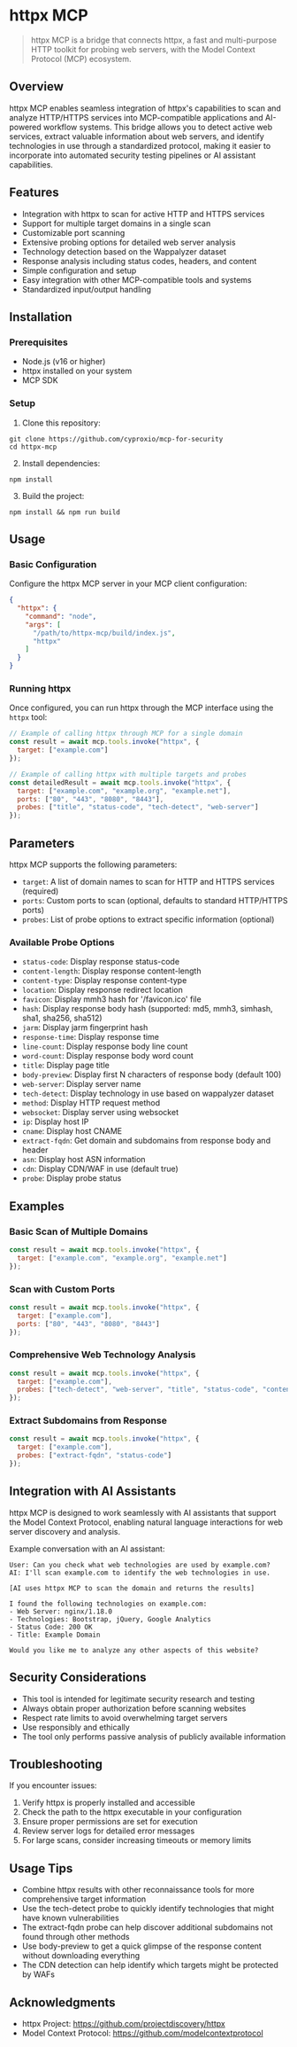 # httpx MCP

> httpx MCP is a bridge that connects httpx, a fast and multi-purpose HTTP toolkit for probing web servers, with the Model Context Protocol (MCP) ecosystem.

## Overview

httpx MCP enables seamless integration of httpx's capabilities to scan and analyze HTTP/HTTPS services into MCP-compatible applications and AI-powered workflow systems. This bridge allows you to detect active web services, extract valuable information about web servers, and identify technologies in use through a standardized protocol, making it easier to incorporate into automated security testing pipelines or AI assistant capabilities.

## Features

- Integration with httpx to scan for active HTTP and HTTPS services
- Support for multiple target domains in a single scan
- Customizable port scanning
- Extensive probing options for detailed web server analysis
- Technology detection based on the Wappalyzer dataset
- Response analysis including status codes, headers, and content
- Simple configuration and setup
- Easy integration with other MCP-compatible tools and systems
- Standardized input/output handling

## Installation

### Prerequisites

- Node.js (v16 or higher)
- httpx installed on your system
- MCP SDK

### Setup

1. Clone this repository:
 ```
 git clone https://github.com/cyproxio/mcp-for-security
 cd httpx-mcp
 ```

2. Install dependencies:
 ```
 npm install
 ```

3. Build the project:
 ```
 npm install && npm run build
 ```

## Usage

### Basic Configuration

Configure the httpx MCP server in your MCP client configuration:

```json
{
  "httpx": {
    "command": "node",
    "args": [
      "/path/to/httpx-mcp/build/index.js",
      "httpx"
    ]
  }
}
```

### Running httpx

Once configured, you can run httpx through the MCP interface using the `httpx` tool:

```javascript
// Example of calling httpx through MCP for a single domain
const result = await mcp.tools.invoke("httpx", {
  target: ["example.com"]
});

// Example of calling httpx with multiple targets and probes
const detailedResult = await mcp.tools.invoke("httpx", {
  target: ["example.com", "example.org", "example.net"],
  ports: ["80", "443", "8080", "8443"],
  probes: ["title", "status-code", "tech-detect", "web-server"]
});
```

## Parameters

httpx MCP supports the following parameters:

- `target`: A list of domain names to scan for HTTP and HTTPS services (required)
- `ports`: Custom ports to scan (optional, defaults to standard HTTP/HTTPS ports)
- `probes`: List of probe options to extract specific information (optional)

### Available Probe Options

- `status-code`: Display response status-code
- `content-length`: Display response content-length
- `content-type`: Display response content-type
- `location`: Display response redirect location
- `favicon`: Display mmh3 hash for '/favicon.ico' file
- `hash`: Display response body hash (supported: md5, mmh3, simhash, sha1, sha256, sha512)
- `jarm`: Display jarm fingerprint hash
- `response-time`: Display response time
- `line-count`: Display response body line count
- `word-count`: Display response body word count
- `title`: Display page title
- `body-preview`: Display first N characters of response body (default 100)
- `web-server`: Display server name
- `tech-detect`: Display technology in use based on wappalyzer dataset
- `method`: Display HTTP request method
- `websocket`: Display server using websocket
- `ip`: Display host IP
- `cname`: Display host CNAME
- `extract-fqdn`: Get domain and subdomains from response body and header
- `asn`: Display host ASN information
- `cdn`: Display CDN/WAF in use (default true)
- `probe`: Display probe status

## Examples

### Basic Scan of Multiple Domains

```javascript
const result = await mcp.tools.invoke("httpx", {
  target: ["example.com", "example.org", "example.net"]
});
```

### Scan with Custom Ports

```javascript
const result = await mcp.tools.invoke("httpx", {
  target: ["example.com"],
  ports: ["80", "443", "8080", "8443"]
});
```

### Comprehensive Web Technology Analysis

```javascript
const result = await mcp.tools.invoke("httpx", {
  target: ["example.com"],
  probes: ["tech-detect", "web-server", "title", "status-code", "content-type"]
});
```

### Extract Subdomains from Response

```javascript
const result = await mcp.tools.invoke("httpx", {
  target: ["example.com"],
  probes: ["extract-fqdn", "status-code"]
});
```

## Integration with AI Assistants

httpx MCP is designed to work seamlessly with AI assistants that support the Model Context Protocol, enabling natural language interactions for web server discovery and analysis.

Example conversation with an AI assistant:

```
User: Can you check what web technologies are used by example.com?
AI: I'll scan example.com to identify the web technologies in use.

[AI uses httpx MCP to scan the domain and returns the results]

I found the following technologies on example.com:
- Web Server: nginx/1.18.0
- Technologies: Bootstrap, jQuery, Google Analytics
- Status Code: 200 OK
- Title: Example Domain

Would you like me to analyze any other aspects of this website?
```

## Security Considerations

- This tool is intended for legitimate security research and testing
- Always obtain proper authorization before scanning websites
- Respect rate limits to avoid overwhelming target servers
- Use responsibly and ethically
- The tool only performs passive analysis of publicly available information

## Troubleshooting

If you encounter issues:

1. Verify httpx is properly installed and accessible
2. Check the path to the httpx executable in your configuration
3. Ensure proper permissions are set for execution
4. Review server logs for detailed error messages
5. For large scans, consider increasing timeouts or memory limits

## Usage Tips

- Combine httpx results with other reconnaissance tools for more comprehensive target information
- Use the tech-detect probe to quickly identify technologies that might have known vulnerabilities
- The extract-fqdn probe can help discover additional subdomains not found through other methods
- Use body-preview to get a quick glimpse of the response content without downloading everything
- The CDN detection can help identify which targets might be protected by WAFs

## Acknowledgments

- httpx Project: https://github.com/projectdiscovery/httpx
- Model Context Protocol: https://github.com/modelcontextprotocol